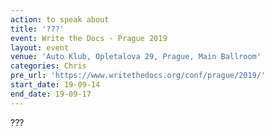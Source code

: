 ```yaml
---
action: to speak about
title: '???'
event: Write the Docs - Prague 2019
layout: event
venue: 'Auto Klub, Opletalova 29, Prague, Main Ballroom'
categories: Chris
pre_url: 'https://www.writethedocs.org/conf/prague/2019/'
start_date: 19-09-14
end_date: 19-09-17
---
```

???
